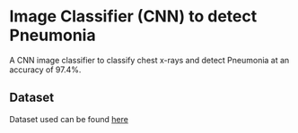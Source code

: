 # Image Classifier (CNN) to detect Pneumonia

A CNN image classifier to classify chest x-rays and detect Pneumonia at an accuracy of 97.4%.  

## Dataset
Dataset used can be found [here](https://www.kaggle.com/lukezsmith/chest-xray-pneumonia)
